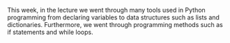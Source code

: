This week, in the lecture we went through many tools used in Python programming from declaring variables to data structures such as lists and dictionaries. Furthermore, we went through programming methods such as if statements and while loops. 
